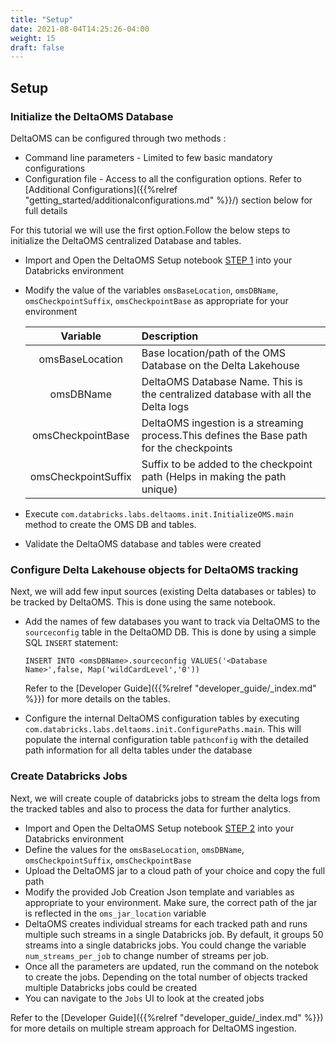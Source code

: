 ```yaml
---
title: "Setup"
date: 2021-08-04T14:25:26-04:00
weight: 15
draft: false
---
```


## Setup

### Initialize the DeltaOMS Database

DeltaOMS can be configured through two methods :
- Command line parameters - Limited to few basic mandatory configurations
- Configuration file - Access to all the configuration options. Refer to 
   [Additional Configurations]({{%relref "getting_started/additionalconfigurations.md" %}}/) section below for full details

For this tutorial we will use the first option.Follow the below steps to initialize the 
DeltaOMS centralized Database and tables.

- Import and Open the DeltaOMS Setup notebook [STEP 1](/assets/OMS_Setup_STEP1.scala) into 
  your Databricks environment
- Modify the value of the variables `omsBaseLocation`, `omsDBName`, 
`omsCheckpointSuffix`, `omsCheckpointBase` as appropriate for your environment

  | Variable | Description |
  | :-----------: | :----------- |
  | omsBaseLocation | Base location/path of the OMS Database on the Delta Lakehouse |
  | omsDBName | DeltaOMS Database Name. This is the centralized database with all the Delta logs |
  | omsCheckpointBase | DeltaOMS ingestion is a streaming process.This defines the Base path for the checkpoints |
  | omsCheckpointSuffix | Suffix to be added to the checkpoint path (Helps in making the path unique) |

- Execute `com.databricks.labs.deltaoms.init.InitializeOMS.main` method to create the OMS DB and tables.
- Validate the DeltaOMS database and tables were created

### Configure Delta Lakehouse objects for DeltaOMS tracking

Next, we will add few input sources (existing Delta databases or tables) to be tracked by DeltaOMS.
This is done using the same notebook.

- Add the names of few databases you want to track via DeltaOMS to the `sourceconfig` table in the DeltaOMD DB. 
  This is done by using a simple SQL `INSERT` statement: 
  
  `INSERT INTO <omsDBName>.sourceconfig VALUES('<Database Name>',false, Map('wildCardLevel','0'))`
   
   Refer to the [Developer Guide]({{%relref "developer_guide/_index.md" %}}) for more details on the tables.
   
- Configure the internal DeltaOMS configuration tables by executing 
  `com.databricks.labs.deltaoms.init.ConfigurePaths.main`. 
  This will populate the internal configuration table `pathconfig` with the detailed path 
  information for all delta tables under the database
  
### Create Databricks Jobs
Next, we will create couple of databricks jobs to stream the delta logs from the tracked tables 
and also to process the data for further analytics.

- Import and Open the DeltaOMS Setup notebook [STEP 2](/assets/OMS_Setup_STEP2.py) into 
  your Databricks environment
- Define the values for the `omsBaseLocation`, `omsDBName`, `omsCheckpointSuffix`, `omsCheckpointBase` 
- Upload the DeltaOMS jar to a cloud path of your choice and copy the full path
- Modify the provided Job Creation Json template and variables as appropriate to your environment. 
  Make sure, the correct path of the jar is reflected in the `oms_jar_location` variable
- DeltaOMS creates individual streams for each tracked path and runs multiple such streams in a
  single Databricks job. By default, it groups 50 streams into a single databricks jobs. 
  You could change the variable `num_streams_per_job` to change number of streams per job.
- Once all the parameters are updated, run the command on the notebok to create the jobs. 
  Depending on the total number of objects tracked multiple Databricks jobs could be created
- You can navigate to the `Jobs` UI to look at the created jobs

Refer to the [Developer Guide]({{%relref "developer_guide/_index.md" %}}) for more details on multiple stream approach 
for DeltaOMS ingestion.